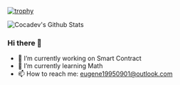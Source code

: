 [![trophy](https://github-profile-trophy.vercel.app/?username=cocadev)](https://github.com/AndreiD/github-profile-trophy)

![Cocadev's Github Stats](https://github-readme-stats.vercel.app/api?username=cocadev&count_private=true&show_icons=true&theme=light)

### Hi there 👋

- 🔭 I’m currently working on Smart Contract
- 🌱 I’m currently learning Math
- 📫 How to reach me: eugene19950901@outlook.com
